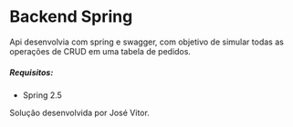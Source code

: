 # Backend Spring

Api desenvolvia com spring e swagger, com objetivo de simular todas as operações de CRUD em uma tabela de pedidos.

##### Requisitos: 
* Spring 2.5

Solução desenvolvida por José Vitor.
             


